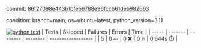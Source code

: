 commit: [86f27098e443b1bfeb6788e96fccb61deb982663](https://github.com/rcmdnk/python-action-test/tree/86f27098e443b1bfeb6788e96fccb61deb982663)

condition: branch=main, os=ubuntu-latest, python_version=3.11

[![python test](https://github.com/rcmdnk/python-action-test/actions/workflows/test.yml/badge.svg)](https://github.com/rcmdnk/python-action-test/actions/runs/14462956539)
| Tests | Skipped | Failures | Errors | Time |
| ----- | ------- | -------- | -------- | ------------------ |
| 5 | 0 :zzz: | 0 :x: | 0 :fire: | 0.644s :stopwatch: |

